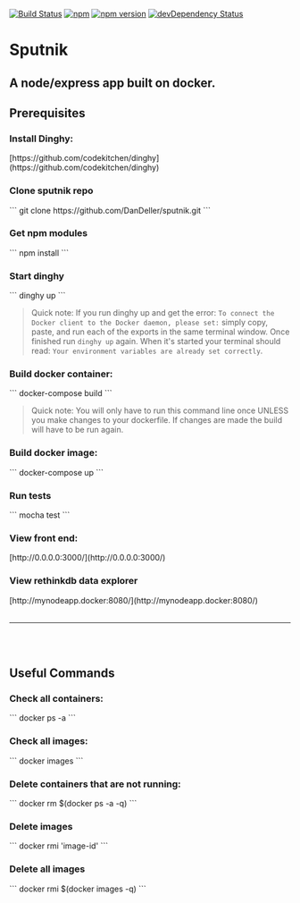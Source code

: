 [![Build Status](https://travis-ci.org/DanDeller/sputnik.svg?branch=master)](https://travis-ci.org/DanDeller/sputnik)
[![npm](https://img.shields.io/npm/v/npm.svg?maxAge=2592000)]()
[![npm version](https://badge.fury.io/js/express.svg)](https://badge.fury.io/js/express)
[![devDependency Status](https://david-dm.org/dwyl/esta/dev-status.svg)](https://david-dm.org/dwyl/esta#info=devDependencies)

# Sputnik
<h2>A node/express app built on docker.</h2>

<h2>Prerequisites</h2>
<h3>Install Dinghy:</h3>
[https://github.com/codekitchen/dinghy](https://github.com/codekitchen/dinghy)

<h3>Clone sputnik repo</h3>
```
git clone https://github.com/DanDeller/sputnik.git
```

<h3>Get npm modules</h3>
```
npm install
```

<h3>Start dinghy</h3>
```
dinghy up
```

>Quick note: If you run dinghy up and get the error: `To connect the Docker client to the Docker daemon, please set:` simply copy, paste, and run each of the exports in the same terminal window. Once finished run `dinghy up` again. When it's started your terminal should read: `Your environment variables are already set correctly`.

<h3>Build docker container:</h3>
```
docker-compose build
```

>Quick note: You will only have to run this command line once UNLESS you make changes to your dockerfile. If changes are made the build will have to be run again.

<h3>Build docker image:</h3>
```
docker-compose up
```

<h3>Run tests</h3>
```
mocha test
```


<h3>View front end:</h3>
[http://0.0.0.0:3000/](http://0.0.0.0:3000/)

<h3>View rethinkdb data explorer</h3>
[http://mynodeapp.docker:8080/](http://mynodeapp.docker:8080/)

<br>
<br>
<hr>
<br>
<br>

<h2>Useful Commands</h2>
<h3>Check all containers:</h3>
```
docker ps -a
```

<h3>Check all images:</h3>
```
docker images
```

<h3>Delete containers that are not running:</h3>
```
docker rm $(docker ps -a -q)
```

<h3>Delete images</h3>
```
docker rmi 'image-id'
```

<h3>Delete all images</h3>
```
docker rmi $(docker images -q)
```
